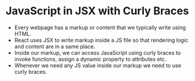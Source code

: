 # JavaScript in JSX with Curly Braces

- Every webpage has a markup or content that we typically write using HTML.
- React uses JSX to write markup inside a JS file so that rendering logic and content are in a same place.
- Inside our markup, we can access JavaScript using curly braces to invoke functions, assign a dynamic property to attributes etc.
- Whenever we need any JS value inside our markup we need to use curly braces.
